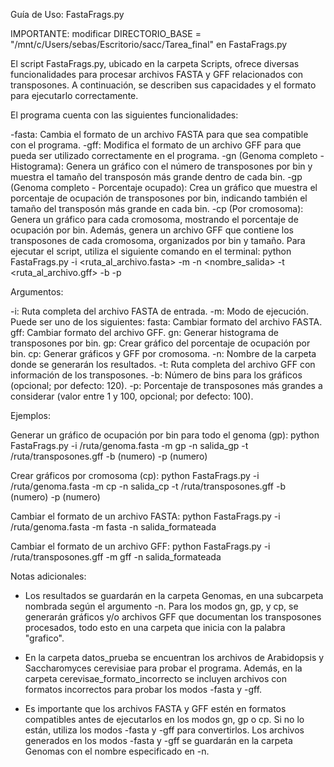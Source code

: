 Guía de Uso: FastaFrags.py

IMPORTANTE:
modificar DIRECTORIO_BASE = "/mnt/c/Users/sebas/Escritorio/sacc/Tarea_final" en FastaFrags.py

El script FastaFrags.py, ubicado en la carpeta Scripts, ofrece diversas funcionalidades para procesar archivos FASTA y GFF relacionados con transposones. A continuación, se describen sus capacidades y el formato para ejecutarlo correctamente.

El programa cuenta con las siguientes funcionalidades:

-fasta: Cambia el formato de un archivo FASTA para que sea compatible con el programa.
-gff: Modifica el formato de un archivo GFF para que pueda ser utilizado correctamente en el programa.
-gn (Genoma completo - Histograma): Genera un gráfico con el número de transposones por bin y muestra el tamaño del transposón más grande dentro de cada bin.
-gp (Genoma completo - Porcentaje ocupado): Crea un gráfico que muestra el porcentaje de ocupación de transposones por bin, indicando también el tamaño del transposón más grande en cada bin.
-cp (Por cromosoma): Genera un gráfico para cada cromosoma, mostrando el porcentaje de ocupación por bin. Además, genera un archivo GFF que contiene los transposones de cada cromosoma, organizados por bin y tamaño.
Para ejecutar el script, utiliza el siguiente comando en el terminal:
python FastaFrags.py -i <ruta_al_archivo.fasta> -m <modo> -n <nombre_salida> -t <ruta_al_archivo.gff> -b <bins> -p <porcentaje>

Argumentos:

-i: Ruta completa del archivo FASTA de entrada.
-m: Modo de ejecución. Puede ser uno de los siguientes:
fasta: Cambiar formato del archivo FASTA.
gff: Cambiar formato del archivo GFF.
gn: Generar histograma de transposones por bin.
gp: Crear gráfico del porcentaje de ocupación por bin.
cp: Generar gráficos y GFF por cromosoma.
-n: Nombre de la carpeta donde se generarán los resultados.
-t: Ruta completa del archivo GFF con información de los transposones.
-b: Número de bins para los gráficos (opcional; por defecto: 120).
-p: Porcentaje de transposones más grandes a considerar (valor entre 1 y 100, opcional; por defecto: 100).

Ejemplos:

Generar un gráfico de ocupación por bin para todo el genoma (gp):
python FastaFrags.py -i /ruta/genoma.fasta -m gp -n salida_gp -t /ruta/transposones.gff -b (numero) -p (numero) 

Crear gráficos por cromosoma (cp):
python FastaFrags.py -i /ruta/genoma.fasta -m cp -n salida_cp -t /ruta/transposones.gff -b (numero) -p (numero)

Cambiar el formato de un archivo FASTA:
python FastaFrags.py -i /ruta/genoma.fasta -m fasta -n salida_formateada

Cambiar el formato de un archivo GFF:
python FastaFrags.py -i /ruta/transposones.gff -m gff -n salida_formateada

Notas adicionales:

- Los resultados se guardarán en la carpeta Genomas, en una subcarpeta nombrada según el argumento -n. Para los modos gn, gp, y cp, se generarán gráficos y/o archivos GFF que documentan los transposones procesados, todo esto en una carpeta que inicia con la palabra "grafico".

- En la carpeta datos_prueba se encuentran los archivos de Arabidopsis y Saccharomyces cerevisiae para probar el programa. Además, en la carpeta cerevisae_formato_incorrecto se incluyen archivos con formatos incorrectos para probar los modos -fasta y -gff.

- Es importante que los archivos FASTA y GFF estén en formatos compatibles antes de ejecutarlos en los modos gn, gp o cp. Si no lo están, utiliza los modos -fasta y -gff para convertirlos. Los archivos generados en los modos -fasta y -gff se guardarán en la carpeta Genomas con el nombre especificado en -n.